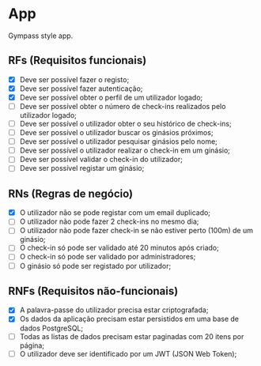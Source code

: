# App

Gympass style app.

## RFs (Requisitos funcionais)

- [x] Deve ser possível fazer o registo;
- [x] Deve ser possível fazer autenticação;
- [x] Deve ser possível obter o perfil de um utilizador logado;
- [ ] Deve ser possível obter o número de check-ins realizados pelo utilizador logado;
- [ ] Deve ser possível o utilizador obter o seu histórico de check-ins;
- [ ] Deve ser possível o utilizador buscar os ginásios próximos;
- [ ] Deve ser possível o utilizador pesquisar ginásios pelo nome;
- [ ] Deve ser possível o utilizador realizar o check-in em um ginásio;
- [ ] Deve ser possível validar o check-in do utilizador;
- [ ] Deve ser possível registar um ginásio;

## RNs (Regras de negócio)

- [x] O utilizador não se pode registar com um email duplicado;
- [ ] O utilizador não pode fazer 2 check-ins no mesmo dia;
- [ ] O utilizador não pode fazer check-in se não estiver perto (100m) de um ginásio;
- [ ] O check-in só pode ser validado até 20 minutos após criado;
- [ ] O check-in só pode ser validado por administradores;
- [ ] O ginásio só pode ser registado por utilizador;

## RNFs (Requisitos não-funcionais)

- [x] A palavra-passe do utilizador precisa estar criptografada;
- [x] Os dados da aplicação precisam estar persistidos em uma base de dados PostgreSQL;
- [ ] Todas as listas de dados precisam estar paginadas com 20 itens por página;
- [ ] O utilizador deve ser identificado por um JWT (JSON Web Token);